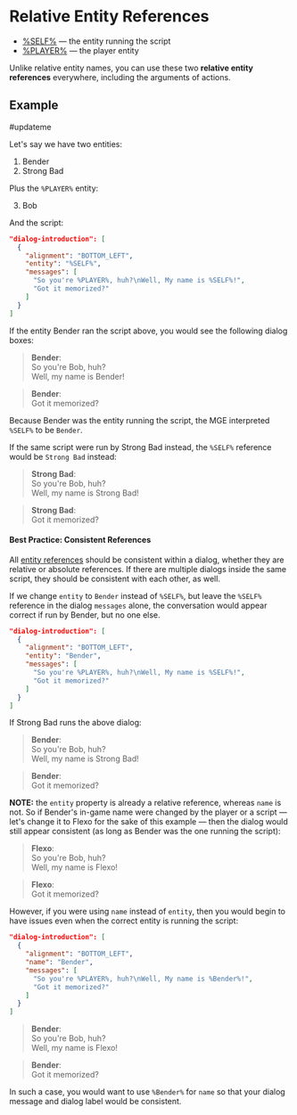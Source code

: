 # Relative Entity References

- [%SELF%](../entities/SELF) — the entity running the script
- [%PLAYER%](../entities/PLAYER) — the player entity

Unlike relative entity names, you can use these two **relative entity references** everywhere, including the arguments of actions.

## Example

#updateme

Let's say we have two entities:

1. Bender
2. Strong Bad

Plus the `%PLAYER%` entity:

3. Bob

And the script:

```json
"dialog-introduction": [
  {
    "alignment": "BOTTOM_LEFT",
    "entity": "%SELF%",
    "messages": [
      "So you're %PLAYER%, huh?\nWell, My name is %SELF%!",
      "Got it memorized?"
    ]
  }
]
```
If the entity Bender ran the script above, you would see the following dialog boxes:

> **Bender**:<br>
> So you're Bob, huh?<br>
> Well, my name is Bender!<br>

> **Bender**:<br>
> Got it memorized?

Because Bender was the entity running the script, the MGE interpreted `%SELF%` to be `Bender`.

If the same script were run by Strong Bad instead, the `%SELF%` reference would be `Strong Bad` instead:

> **Strong Bad**:<br>
> So you're Bob, huh?<br>
> Well, my name is Strong Bad!<br>

> **Strong Bad**:<br>
> Got it memorized?

#### Best Practice: Consistent References

All [entity references](../#relative-entity-names-and-references) should be consistent within a dialog, whether they are relative or absolute references. If there are multiple dialogs inside the same script, they should be consistent with each other, as well.

If we change `entity` to `Bender` instead of `%SELF%`, but leave the `%SELF%` reference in the dialog `messages` alone, the conversation would appear correct if run by Bender, but no one else.

```json
"dialog-introduction": [
  {
    "alignment": "BOTTOM_LEFT",
    "entity": "Bender",
    "messages": [
      "So you're %PLAYER%, huh?\nWell, My name is %SELF%!",
      "Got it memorized?"
    ]
  }
]
```

If Strong Bad runs the above dialog:

> **Bender**:<br>
> So you're Bob, huh?<br>
> Well, my name is Strong Bad!<br>

> **Bender**:<br>
> Got it memorized?<br>

**NOTE:** the `entity` property is already a relative reference, whereas `name` is not. So if Bender's in-game name were changed by the player or a script — let's change it to Flexo for the sake of this example — then the dialog would still appear consistent (as long as Bender was the one running the script):

> **Flexo**:<br>
> So you're Bob, huh?<br>
> Well, my name is Flexo!<br>

> **Flexo**:<br>
> Got it memorized?<br>

However, if you were using `name` instead of `entity`, then you would begin to have issues even when the correct entity is running the script:

```json
"dialog-introduction": [
  {
    "alignment": "BOTTOM_LEFT",
    "name": "Bender",
    "messages": [
      "So you're %PLAYER%, huh?\nWell, My name is %Bender%!",
      "Got it memorized?"
    ]
  }
]
```

> **Bender**:<br>
> So you're Bob, huh?<br>
> Well, my name is Flexo!

> **Bender**:<br>
> Got it memorized?

In such a case, you would want to use `%Bender%` for `name` so that your dialog message and dialog label would be consistent.

